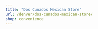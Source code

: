 ```yaml
---
title: "Dos Cunados Mexican Store"
url: /denver/dos-cunados-mexican-store/
shop: convenience
---
```

